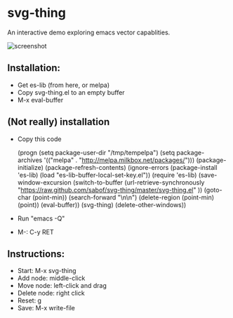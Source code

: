 # svg-thing
An interactive demo exploring emacs vector capablities.

![screenshot](https://github.com/sabof/svg-thing/raw/master/screenshot.png)

## Installation:

- Get es-lib (from here, or melpa)
- Copy svg-thing.el to an empty buffer
- M-x eval-buffer

## (Not really) installation

- Copy this code

    (progn
      (setq package-user-dir "/tmp/tempelpa")
      (setq package-archives
            '(("melpa" . "http://melpa.milkbox.net/packages/")))
      (package-initialize)
      (package-refresh-contents)
      (ignore-errors
        (package-install 'es-lib)
        (load "es-lib-buffer-local-set-key.el"))
      (require 'es-lib)
      (save-window-excursion
        (switch-to-buffer
         (url-retrieve-synchronously
          "https://raw.github.com/sabof/svg-thing/master/svg-thing.el" ))
        (goto-char (point-min))
        (search-forward "\n\n")
        (delete-region (point-min) (point))
        (eval-buffer))
      (svg-thing)
      (delete-other-windows))

- Run "emacs -Q"
- M-: C-y RET

## Instructions:

- Start: M-x svg-thing
- Add node: middle-click
- Move node: left-click and drag
- Delete node: right click
- Reset: g
- Save: M-x write-file